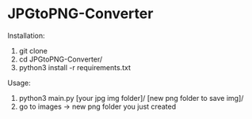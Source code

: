 # JPGtoPNG-Converter


Installation:
1. git clone
2. cd JPGtoPNG-Converter/
3. python3 install -r requirements.txt
       
       
Usage:
1. python3 main.py [your jpg img folder]/ [new png folder to save img]/
2. go to images -> new png folder you just created


